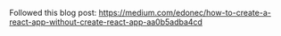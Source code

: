Followed this blog post:
https://medium.com/edonec/how-to-create-a-react-app-without-create-react-app-aa0b5adba4cd